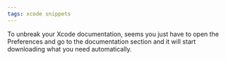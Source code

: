 ```yaml
---
tags: xcode snippets
---
```


To unbreak your Xcode documentation, seems you just have to open the Preferences and go to the documentation section and it will start downloading what you need automatically.
